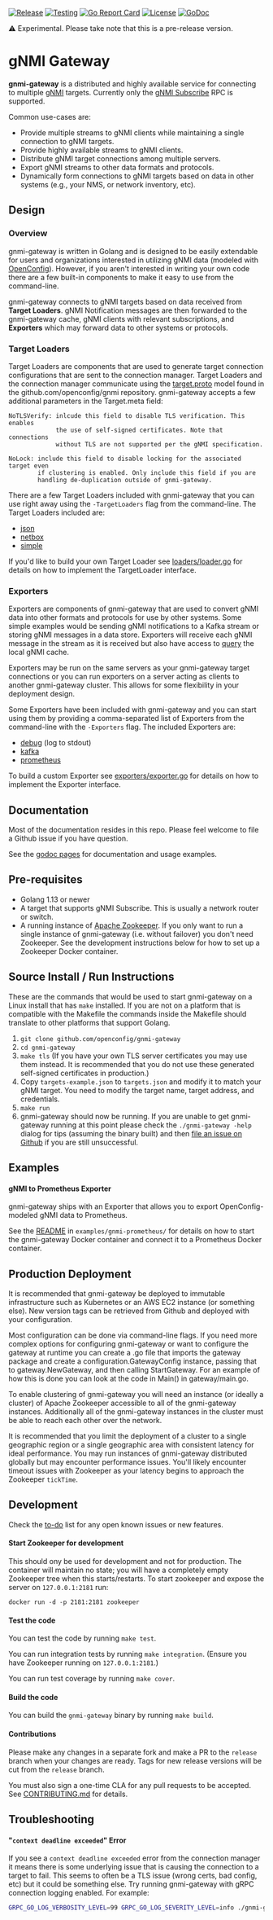 [![Release](https://img.shields.io/github/release/openconfig/gnmi-gateway.svg)](https://github.com/openconfig/gnmi-gateway/releases/latest)
[![Testing](https://github.com/openconfig/gnmi-gateway/workflows/Testing/badge.svg?branch=release)](https://github.com/openconfig/gnmi-gateway/actions?query=workflow%3ATesting+branch%3Arelease)
[![Go Report Card](https://goreportcard.com/badge/github.com/openconfig/gnmi-gateway)](https://goreportcard.com/report/github.com/openconfig/gnmi-gateway)
[![License](https://img.shields.io/github/license/openconfig/gnmi-gateway.svg)](https://github.com/openconfig/gnmi-gateway/blob/release/LICENSE)
[![GoDoc](https://godoc.org/github.com/openconfig/gnmi-gateway/gateway?status.svg)](https://godoc.org/github.com/openconfig/gnmi-gateway/gateway)

⚠ Experimental. Please take note that this is a pre-release version.

# gNMI Gateway

**gnmi-gateway** is a distributed and highly available service for connecting
to multiple [gNMI][1] targets. Currently only the [gNMI Subscribe][2] RPC
is supported.

Common use-cases are:
- Provide multiple streams to gNMI clients while maintaining a single
  connection to gNMI targets.
- Provide highly available streams to gNMI clients.
- Distribute gNMI target connections among multiple servers.
- Export gNMI streams to other data formats and protocols.
- Dynamically form connections to gNMI targets based on data in other systems
  (e.g., your NMS, or network inventory, etc).
  
  
## Design

### Overview

gnmi-gateway is written in Golang and is designed to be easily extendable
for users and organizations interested in utilizing gNMI data (modeled with
[OpenConfig][5]). However, if you aren't interested in writing your own code
there are a few built-in components to make it easy to use from the
command-line.

gnmi-gateway connects to gNMI targets based on data received from
**Target Loaders**. gNMI Notification messages are then forwarded to the
gnmi-gateway cache, gNMI clients with relevant subscriptions, and
**Exporters** which may forward data to other systems or protocols.

### Target Loaders

Target Loaders are components that are used to generate target connection
configurations that are sent to the connection manager. Target Loaders
and the connection manager communicate using the [target.proto][6] model
found in the github.com/openconfig/gnmi repository. gnmi-gateway accepts a few
additional parameters in the Target.meta field:

    NoTLSVerify: inlcude this field to disable TLS verification. This enables
                 the use of self-signed certificates. Note that connections
                 without TLS are not supported per the gNMI specification.
    
    NoLock: include this field to disable locking for the associated target even
            if clustering is enabled. Only include this field if you are
            handling de-duplication outside of gnmi-gateway.
               
There are a few Target Loaders included with gnmi-gateway that you can use
right away using the `-TargetLoaders` flag from the command-line. The Target
Loaders included are:

- [json](./gateway/loaders/json/json.go)
- [netbox](./gateway/loaders/netbox/netbox.go)
- [simple](./gateway/loaders/simple/simple.go)

If you'd like to build your own Target Loader see
[loaders/loader.go](./gateway/loaders/loader.go) for details on how to
implement the TargetLoader interface.

### Exporters

Exporters are components of gnmi-gateway that are used to convert gNMI data
into other formats and protocols for use by other systems. Some simple
examples would be sending gNMI notifications to a Kafka stream or
storing gNMI messages in a data store. Exporters will receive each gNMI message
in the stream as it is received but also have access to [query][7] the local
gNMI cache.

Exporters may be run on the same servers as your gnmi-gateway target
connections or you can run exporters on a server acting as clients to another
gnmi-gateway cluster. This allows for some flexibility in your deployment
design.

Some Exporters have been included with gnmi-gateway and you can start using them
by providing a comma-separated list of Exporters from the command-line with the
`-Exporters` flag. The included Exporters are:

- [debug](./gateway/exporters/debug/debug.go) (log to stdout)
- [kafka](./gateway/exporters/kafka/kafka.go)
- [prometheus](./gateway/exporters/prometheus/prometheus.go)

To build a custom Exporter see
[exporters/exporter.go](./gateway/exporters/exporter.go) for details on how to
implement the Exporter interface.


## Documentation

Most of the documentation resides in this repo. Please feel welcome to file
a Github issue if you have question.

See the [godoc pages][8] for documentation and usage examples.


## Pre-requisites
- Golang 1.13 or newer
- A target that supports gNMI Subscribe. This is usually a network router or
  switch.
- A running instance of [Apache Zookeeper][3]. If you only want to run
  a single instance of gnmi-gateway (i.e. without failover)
  you don't need Zookeeper. See the development instructions below for how
  to set up a Zookeeper Docker container.
  
  
## Source Install / Run Instructions

These are the commands that would be used to start gnmi-gateway on a Linux
install that has `make` installed. If you are not on a platform that is
compatible with the Makefile the commands inside the Makefile should translate
to other platforms that support Golang.

1.  `git clone github.com/openconfig/gnmi-gateway`
2.  `cd gnmi-gateway`
3.  `make tls` (If you have your own TLS server certificates
    you may use them instead. It is recommended that you do not use these
    generated self-signed certificates in production.)
4.  Copy `targets-example.json` to `targets.json` and modify it to match your
    gNMI target. You need to modify the target name, target address, and
    credentials.
5.  `make run`
6.  gnmi-gateway should now be running. If you are unable to get gnmi-gateway
    running at this point please check the `./gnmi-gateway -help` dialog
    for tips (assuming the binary built) and then [file an issue on Github][4]
    if you are still unsuccessful.

  
## Examples

#### gNMI to Prometheus Exporter

gnmi-gateway ships with an Exporter that allows you to export
OpenConfig-modeled gNMI data to Prometheus.

See the [README](./examples/gnmi-prometheus/README.md) in
`examples/gnmi-prometheus/` for details on how to start the gnmi-gateway Docker
container and connect it to a Prometheus Docker container.


## Production Deployment

It is recommended that gnmi-gateway be deployed to immutable infrastructure
such as Kubernetes or an AWS EC2 instance (or something else). New version tags
can be retrieved from Github and deployed with your configuration.

Most configuration can be done via command-line flags. If you need more complex
options for configuring gnmi-gateway or want to configure the gateway at
runtime you can create a .go file that imports the gateway package and create a
configuration.GatewayConfig instance, passing that to gateway.NewGateway, and 
then calling StartGateway. For an example of how this is done you can look at
the code in Main() in gateway/main.go.

To enable clustering of gnmi-gateway you will need an instance (or ideally a
cluster) of Apache Zookeeper accessible to all of the gnmi-gateway instances.
Additionally all of the gnmi-gateway instances in the cluster must be able
to reach each other over the network.

It is recommended that you limit the deployment of a cluster to a single
geographic region or a single geographic area with consistent latency for ideal
performance. You may run instances of gnmi-gateway distributed globally but
may encounter performance issues. You'll likely encounter timeout issues
with Zookeeper as your latency begins to approach the Zookeeper `tickTime`.


## Development
Check the [to-do](./docs/TODO.md) list for any open known issues or
new features.

#### Start Zookeeper for development

This should ony be used for development and not for production. The
container will maintain no state; you will have a completely empty
Zookeeper tree when this starts/restarts. To start zookeeper and expose the
server on `127.0.0.1:2181` run:

```shell script
docker run -d -p 2181:2181 zookeeper
```

#### Test the code

You can test the code by running `make test`.

You can run integration tests by running `make integration`. (Ensure you have
Zookeeper running on `127.0.0.1:2181`.)

You can run test coverage by running `make cover`.

#### Build the code

You can build the `gnmi-gateway` binary by running `make build`.

#### Contributions

Please make any changes in a separate fork and make a PR to the `release`
branch when your changes are ready. Tags for new release versions will be cut
from the `release` branch.

You must also sign a one-time CLA for any pull requests to be accepted. See
[CONTRIBUTING.md](./CONTRIBUTING.md) for details.


## Troubleshooting

#### "`context deadline exceeded`" Error

If you see a `context deadline exceeded` error from the connection manager it
means there is some underlying issue that is causing the connection to a target
to fail. This seems to often be a TLS issue (wrong certs, bad config, etc) but
it could be something else. Try running gnmi-gateway with gRPC connection
logging enabled. For example:

```bash
GRPC_GO_LOG_VERBOSITY_LEVEL=99 GRPC_GO_LOG_SEVERITY_LEVEL=info ./gnmi-gateway
```


[1]: https://github.com/openconfig/gnmi
[2]: https://github.com/openconfig/reference/blob/master/rpc/gnmi/gnmi-specification.md#35-subscribing-to-telemetry-updates
[3]: https://zookeeper.apache.org/
[4]: https://github.com/openconfig/gnmi-gateway/issues
[5]: https://github.com/openconfig/public/tree/master/release
[6]: https://github.com/openconfig/gnmi/blob/master/proto/target/target.proto
[7]: https://github.com/openconfig/gnmi/blob/master/cache/cache.go#L143
[8]: https://godoc.org/github.com/openconfig/gnmi-gateway
